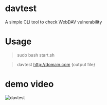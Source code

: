 # davtest
A simple CLI tool to check WebDAV vulnerability

# Usage
> sudo bash start.sh

> davtest http://domain.com {output file}

# demo video

![davtest](https://user-images.githubusercontent.com/57899332/129312819-40c7b5bd-9cd7-469c-b1c4-7fcbc78b7036.gif)


